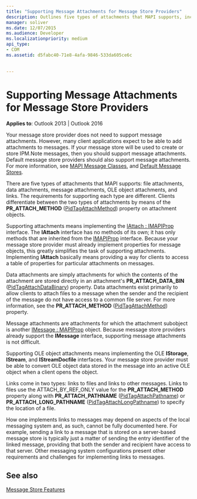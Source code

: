 ```yaml
---
title: "Supporting Message Attachments for Message Store Providers"
description: Outlines five types of attachments that MAPI supports, including file attachments, data attachments, message attachments, OLE object attachments, and links.
manager: soliver
ms.date: 12/07/2015
ms.audience: Developer
ms.localizationpriority: medium
api_type:
- COM
ms.assetid: d5fabc40-71e8-4afa-9846-533da605ce6c
 
 
---
```


# Supporting Message Attachments for Message Store Providers

 
  
**Applies to**: Outlook 2013 | Outlook 2016 
  
Your message store provider does not need to support message attachments. However, many client applications expect to be able to add attachments to messages. If your message store will be used to create or store IPM.Note messages, then you should support message attachments. Default message store providers should also support message attachments. For more information, see [MAPI Message Classes](mapi-message-classes.md), and [Default Message Stores](default-message-stores.md).
  
There are five types of attachments that MAPI supports: file attachments, data attachments, message attachments, OLE object attachments, and links. The requirements for supporting each type are different. Clients differentiate between the two types of attachments by means of the **PR_ATTACH_METHOD** ([PidTagAttachMethod](pidtagattachmethod-canonical-property.md)) property on attachment objects.
  
Supporting attachments means implementing the [IAttach : IMAPIProp](iattachimapiprop.md) interface. The **IAttach** interface has no methods of its own; it has only methods that are inherited from the [IMAPIProp](imapipropiunknown.md) interface. Because your message store provider must already implement properties for message objects, this greatly simplifies the task of supporting attachments. Implementing **IAttach** basically means providing a way for clients to access a table of properties for particular attachments on messages. 
  
Data attachments are simply attachments for which the contents of the attachment are stored directly in an attachment's **PR_ATTACH_DATA_BIN** ([PidTagAttachDataBinary](pidtagattachdatabinary-canonical-property.md)) property. Data attachments exist primarily to allow clients to attach files to a message when the sender and the recipient of the message do not have access to a common file server. For more information, see the **PR_ATTACH_METHOD** ([PidTagAttachMethod](pidtagattachmethod-canonical-property.md)) property.
  
Message attachments are attachments for which the attachment subobject is another [IMessage : MAPIProp](imessageimapiprop.md) object. Because message store providers already support the **IMessage** interface, supporting message attachments is not difficult. 
  
Supporting OLE object attachments means implementing the OLE **IStorage**, **IStream**, and **IStreamDocfile** interfaces. Your message store provider must be able to convert OLE object data stored in the message into an active OLE object when a client opens the object. 
  
Links come in two types: links to files and links to other messages. Links to files use the ATTACH_BY_REF_ONLY value for the **PR_ATTACH_METHOD** property along with **PR_ATTACH_PATHNAME** ([PidTagAttachPathname](pidtagattachpathname-canonical-property.md)) or **PR_ATTACH_LONG_PATHNAME** ([PidTagAttachLongPathname](pidtagattachlongpathname-canonical-property.md)) to specify the location of a file.
  
How one implements links to messages may depend on aspects of the local messaging system and, as such, cannot be fully documented here. For example, sending a link to a message that is stored on a server-based message store is typically just a matter of sending the entry identifier of the linked message, providing that both the sender and recipient have access to that server. Other messaging system configurations present other requirements and challenges for implementing links to messages.
  
## See also



[Message Store Features](message-store-features.md)

